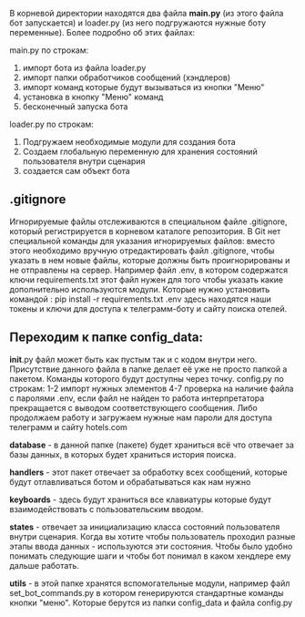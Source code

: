 В корневой директории находятся два файла **main.py** (из этого файла бот запускается) и loader.py (из него подгружаются нужные боту переменные). Более подробно об этих файлах:

main.py по строкам:
1. импорт бота из файла loader.py
2. импорт папки обработчиков сообщений (хэндлеров)
3. импорт команд которые будут вызываться из кнопки "Меню"
6. установка в кнопку "Меню" команд
7. бесконечный запуска бота


loader.py по строкам:
1. Подгружаем необходимые модули для создания бота
2. Создаем глобальную переменную для хранения состояний пользователя внутри сценария
3. создается сам объект бота


## .gitignore

Игнорируемые файлы отслеживаются в специальном файле .gitignore, который регистрируется в корневом каталоге репозитория. В Git нет специальной команды для указания игнорируемых файлов: вместо этого необходимо вручную отредактировать файл .gitignore, чтобы указать в нем новые файлы, которые должны быть проигнорированы и не отправлены на сервер. Например файл .env, в котором содержатся ключи
requirements.txt этот файл нужен для того чтобы указать какие дополнительно используются модули. Которые нужно установить командой :
pip install -r requirements.txt
.env здесь находятся наши токены и ключи для доступа к телеграмм-боту и сайту поиска отелей.


## Переходим к папке **config_data**:

__init__.py файл может быть как пустым так и с кодом внутри него. Присутствие данного файла в папке делает её уже не просто папкой а пакетом. Команды которого будут доступны через точку.
config.py по строкам:
1-2 импорт нужных элементов
4-7 проверка на наличие файла с паролями .env, если файл не найден то работа интерпретатора прекращается с выводом соответствующего сообщения.
Либо продолжаем работу и загружаем нужные нам пароли для доступа телеграмм и сайту hotels.com

**database** - в данной папке (пакете) будет храниться всё что отвечает за базы данных, в которых будет храниться история поиска.

**handlers** - этот пакет отвечает за обработку всех сообщений, которые будут отлавливаться ботом и обрабатываться как нам нужно

**keyboards** - здесь будут храниться все клавиатуры которые будут взаимодействовать с пользовательским вводом.

**states** - отвечает за инициализацию класса состояний пользователя внутри сценария. Когда вы хотите чтобы пользователь проходил разные этапы ввода данных - используются эти состояния. Чтобы было удобно понимать следующие шаги и чтобы бот понимал в каком хендлере ему дальше работать.

**utils** - в этой папке хранятся вспомогательные модули, например файл set_bot_commands.py в котором генерируются стандартные команды кнопки "меню". Которые берутся из папки config_data и файла config.py